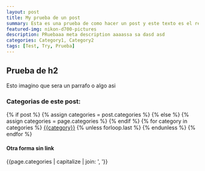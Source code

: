 ```yaml
---
layout: post
title: My prueba de un post
summary: Esta es una prueba de como hacer un post y este texto es el resumen.
featured-img: nikon-d700-pictures
description: PRuebaaa meta description aaaassa sa dasd asd
categories: Category1, Category2
tags: [Test, Try, Prueba]
---
```



## Prueba de h2

Esto imagino que sera un parrafo o algo asi



### Categorias de este post: 
<div class="post-categories">
  {% if post %}
    {% assign categories = post.categories %}
  {% else %}
    {% assign categories = page.categories %}
  {% endif %}
  {% for category in categories %}
  <a href="{{site.url}}/categorias/#{{category|slugize}}">{{category}}</a>
  {% unless forloop.last %}&nbsp;{% endunless %}
  {% endfor %}
</div>

#### Otra forma sin link
{{page.categories | capitalize | join: ', '}}

